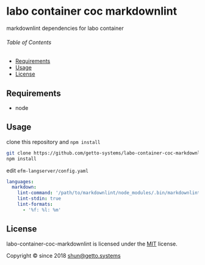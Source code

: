 # labo container coc markdownlint

markdownlint dependencies for labo container


###### Table of Contents

- [Requirements](#Requirements)
- [Usage](#Usage)
- [License](#License)

## Requirements

- node


## Usage

clone this repository and `npm install`

```bash
git clone https://github.com/getto-systems/labo-container-coc-markdownlint
npm install
```

edit `efm-langserver/config.yaml`

```yaml
languages:
  markdown:
    lint-command: '/path/to/markdownlint/node_modules/.bin/markdownlint -s'
    lint-stdin: true
    lint-formats:
      - '%f: %l: %m'
```


## License

labo-container-coc-markdownlint is licensed under the [MIT](LICENSE) license.

Copyright &copy; since 2018 shun@getto.systems

